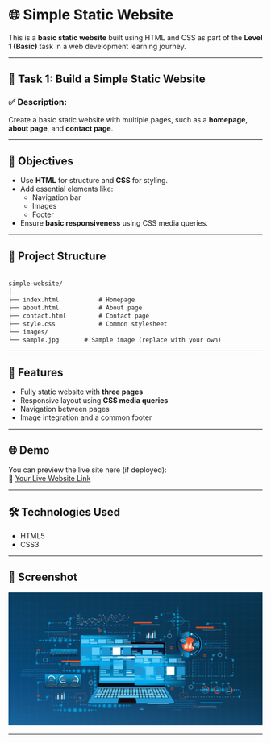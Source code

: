 # 🌐 Simple Static Website

This is a **basic static website** built using HTML and CSS as part of the **Level 1 (Basic)** task in a web development learning journey.

---

## 📌 Task 1: Build a Simple Static Website

### ✅ Description:
Create a basic static website with multiple pages, such as a **homepage**, **about page**, and **contact page**.

---

## 🎯 Objectives

- Use **HTML** for structure and **CSS** for styling.
- Add essential elements like:
  - Navigation bar
  - Images
  - Footer
- Ensure **basic responsiveness** using CSS media queries.

---

## 📂 Project Structure

```

simple-website/
│
├── index.html           # Homepage
├── about.html           # About page
├── contact.html         # Contact page
├── style.css            # Common stylesheet
└── images/
└── sample.jpg       # Sample image (replace with your own)

```

---

## 🧪 Features

- Fully static website with **three pages**
- Responsive layout using **CSS media queries**
- Navigation between pages
- Image integration and a common footer

---

## 🌐 Demo

You can preview the live site here (if deployed):  
🔗 [Your Live Website Link](#)

---

## 🛠️ Technologies Used

- HTML5
- CSS3

---

## 📸 Screenshot

![Screenshot](images/sample.jpg)

---

